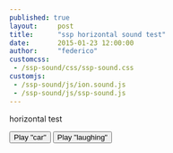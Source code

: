 ```yaml
---
published: true
layout:     post
title:      "ssp horizontal sound test"
date:       2015-01-23 12:00:00
author:     "federico"
customcss:
 - /ssp-sound/css/ssp-sound.css
customjs:
 - /ssp-sound/js/ion.sound.js
 - /ssp-sound/js/ssp-sound.js
---
```


<p>horizontal test</p>

<div class="">
    <button id="b01">Play "car"</button>
    <button id="b02">Play "laughing"</button>
</div>